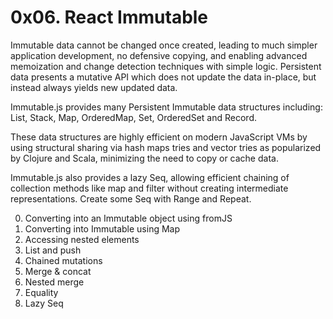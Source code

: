# 0x06. React Immutable

Immutable data cannot be changed once created, leading to much simpler application development, no defensive copying, and enabling advanced memoization and change detection techniques with simple logic. Persistent data presents a mutative API which does not update the data in-place, but instead always yields new updated data.

Immutable.js provides many Persistent Immutable data structures including: List, Stack, Map, OrderedMap, Set, OrderedSet and Record.

These data structures are highly efficient on modern JavaScript VMs by using structural sharing via hash maps tries and vector tries as popularized by Clojure and Scala, minimizing the need to copy or cache data.

Immutable.js also provides a lazy Seq, allowing efficient chaining of collection methods like map and filter without creating intermediate representations. Create some Seq with Range and Repeat.

0. Converting into an Immutable object using fromJS
1. Converting into Immutable using Map
2. Accessing nested elements
3. List and push
4. Chained mutations
5. Merge & concat
6. Nested merge
7. Equality
8. Lazy Seq

